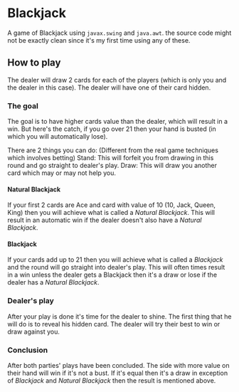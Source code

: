 # Blackjack
A game of Blackjack using `javax.swing` and `java.awt`. the source code might not be exactly clean since it's my first time using any of these.

## How to play
The dealer will draw 2 cards for each of the players (which is only you and the dealer in this case).
The dealer will have one of their card hidden.

### The goal
The goal is to have higher cards value than the dealer, which will result in a win.
But here's the catch, if you go over 21 then your hand is busted (in which you will automatically lose).

There are 2 things you can do: (Different from the real game techniques which involves betting)
Stand: This will forfeit you from drawing in this round and go straight to dealer's play.
Draw: This will draw you another card which may or may not help you.

#### Natural Blackjack
If your first 2 cards are Ace and card with value of 10 (10, Jack, Queen, King) then you will achieve what is called a *Natural Blackjack*.
This will result in an automatic win if the dealer doesn't also have a *Natural Blackjack*.

#### Blackjack
If your cards add up to 21 then you will achieve what is called a *Blackjack* and the round will go straight into dealer's play.
This will often times result in a win unless the dealer gets a Blackjack then it's a draw or lose if the dealer has a *Natural Blackjack*.

### Dealer's play
After your play is done it's time for the dealer to shine.
The first thing that he will do is to reveal his hidden card.
The dealer will try their best to win or draw against you.

### Conclusion
After both parties' plays have been concluded. 
The side with more value on their hand will win if it's not a bust.
If it's equal then it's a draw in exception of *Blackjack* and *Natural Blackjack* then the result is mentioned above.
